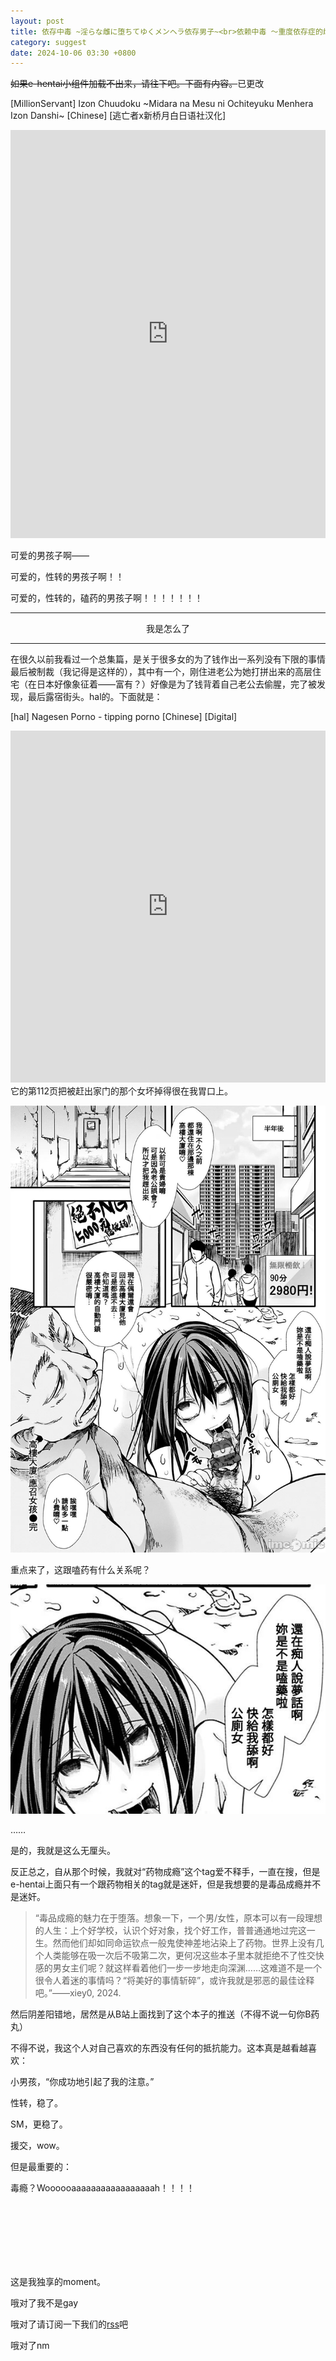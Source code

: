 ```yaml
---
layout: post
title: 依存中毒 ~淫らな雌に堕ちてゆくメンヘラ依存男子~<br>依赖中毒 ～重度依存症的雌堕男子～
category: suggest
date: 2024-10-06 03:30 +0800
---
```

<del>如果e-hentai小组件加载不出来，请往下吧。下面有内容。</del>已更改

[MillionServant] Izon Chuudoku ~Midara na Mesu ni Ochiteyuku Menhera Izon Danshi~ [Chinese] [逃亡者x新桥月白日语社汉化]
<iframe id="iFrame1" src="https://axcwg.github.io/e-hentai_embed_js?gid=1920285&token=9aebac4106
" frameborder="0" style="width: 100%; height: 51rem;border: none; margin: 0; padding: 0;  zoom: 0.8">
</iframe>

可爱的男孩子啊——

可爱的，性转的男孩子啊！！

可爱的，性转的，磕药的男孩子啊！！！！！！！

---

<center>我是怎么了</center>

---

在很久以前我看过一个总集篇，是关于很多女的为了钱作出一系列没有下限的事情最后被制裁（我记得是这样的），其中有一个，刚住进老公为她打拼出来的高层住宅（在日本好像象征着——富有？）好像是为了钱背着自己老公去偷腥，完了被发现，最后露宿街头。hal的。下面就是：

[hal] Nagesen Porno - tipping porno [Chinese] [Digital]
<iframe id="iFrame1" src="https://axcwg.github.io/e-hentai_embed_js?gid=2494044&token=c9a832c841
" frameborder="0" style="width: 100%; height: 44rem;border: none; margin: 0; padding: 0;  zoom: 0.8">
</iframe>
它的第112页把被赶出家门的那个女坏掉得很在我胃口上。

![P112](assets/img/00112.jpg)

重点来了，这跟嗑药有什么关系呢？

![P112](assets/img/drug.png)

……

是的，我就是这么无厘头。

反正总之，自从那个时候，我就对“药物成瘾”这个tag爱不释手，一直在搜，但是e-hentai上面只有一个跟药物相关的tag就是迷奸，但是我想要的是毒品成瘾并不是迷奸。

> “毒品成瘾的魅力在于堕落。想象一下，一个男/女性，原本可以有一段理想的人生：上个好学校，认识个好对象，找个好工作，普普通通地过完这一生。然而他们却如同命运钦点一般鬼使神差地沾染上了药物。世界上没有几个人类能够在吸一次后不吸第二次，更何况这些本子里本就拒绝不了性交快感的男女主们呢？就这样看着他们一步一步地走向深渊……这难道不是一个很令人着迷的事情吗？“将美好的事情斩碎”，或许我就是邪恶的最佳诠释吧。”——xiey0, 2024.

然后阴差阳错地，居然是从B站上面找到了这个本子的推送（不得不说一句你B药丸）

不得不说，我这个人对自己喜欢的东西没有任何的抵抗能力。这本真是越看越喜欢：

小男孩，“你成功地引起了我的注意。”

性转，稳了。

SM，更稳了。

援交，wow。

但是最重要的：

毒瘾？Woooooaaaaaaaaaaaaaaaaah！！！！

<br><br><br><br><br><br>

这是我独享的moment。

哦对了我不是gay

哦对了请订阅一下我们的[rss](feed.xml)吧

哦对了nm